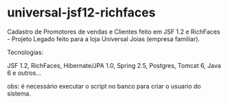 # universal-jsf12-richfaces
Cadastro de Promotores de vendas e Clientes feito em JSF 1.2 e RichFaces - Projeto Legado feito para a loja Universal Joias (empresa familiar).

Tecnologias:

JSF 1.2, RichFaces, Hibernate/JPA 1.0, Spring 2.5, Postgres, Tomcat 6, Java 6 e outros...

obs: é necessário executar o script no banco para criar o usuario do sistema.

